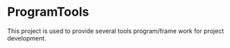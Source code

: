 # ProgramTools
This project is used to provide several tools program/frame work for project development.
